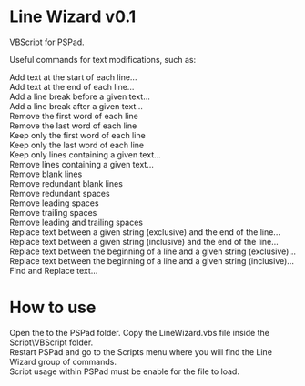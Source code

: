 # Line Wizard v0.1
VBScript for PSPad. 

Useful commands for text modifications, such as:

Add text at the start of each line...  
Add text at the end of each line...  
Add a line break before a given text...  
Add a line break after a given text...  
Remove the first word of each line  
Remove the last word of each line  
Keep only the first word of each line  
Keep only the last word of each line  
Keep only lines containing a given text...  
Remove lines containing a given text...  
Remove blank lines  
Remove redundant blank lines  
Remove redundant spaces  
Remove leading spaces  
Remove trailing spaces  
Remove leading and trailing spaces  
Replace text between a given string (exclusive) and the end of the line...  
Replace text between a given string (inclusive) and the end of the line...  
Replace text between the beginning of a line and a given string (exclusive)...  
Replace text between the beginning of a line and a given string (inclusive)...  
Find and Replace text...  

# How to use

Open the to the PSPad folder. Copy the LineWizard.vbs file inside the Script\VBScript folder.  
Restart PSPad and go to the Scripts menu where you will find the Line Wizard group of commands.  
Script usage within PSPad must be enable for the file to load.  
